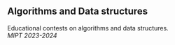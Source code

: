 ## Algorithms and Data structures
Educational contests on algorithms and data structures.\
_MIPT_ _2023-2024_
